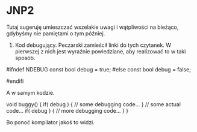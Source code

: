 JNP2
====

Tutaj sugeruję umieszczać wszelakie uwagi i wątpliwości na bieżąco, gdybyśmy nie pamiętami o tym później.

1. Kod debugujący.
Peczarski zamieścił linki do tych czytanek. W pierwszej z nich jest wyraźnie powiedziane, aby realizować
to w taki sposób.

#ifndef NDEBUG
    const bool debug = true;
#else
    const bool debug = false;

#endifi

A w samym kodzie.

void buggy() {
    if( debug ) {
        // some debugging code...
    }
    // some actual code...
    if( debug ) {
        // more debugging code...
    }
}

Bo ponoć kompilator jakoś to widzi. 
